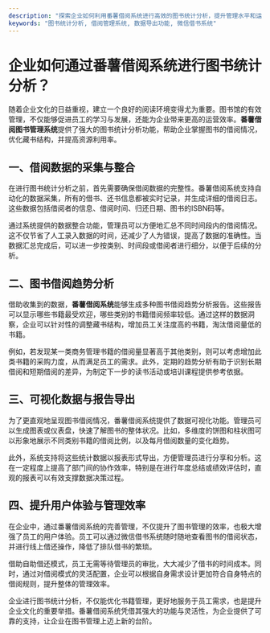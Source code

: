 ```yaml
---
description: "探索企业如何利用番薯借阅系统进行高效的图书统计分析，提升管理水平和运营效率。"
keywords: "图书统计分析, 借阅管理系统, 数据导出功能, 微信借书系统"
---
```

# 企业如何通过番薯借阅系统进行图书统计分析？

随着企业文化的日益重视，建立一个良好的阅读环境变得尤为重要。图书馆的有效管理，不仅能够促进员工的学习与发展，还能为企业带来更高的运营效率。**番薯借阅图书管理系统**提供了强大的图书统计分析功能，帮助企业掌握图书的借阅情况，优化藏书结构，并提高资源利用率。

## 一、借阅数据的采集与整合

在进行图书统计分析之前，首先需要确保借阅数据的完整性。番薯借阅系统支持自动化的数据采集，所有的借书、还书信息都被实时记录，并生成详细的借阅日志。这些数据包括借阅者的信息、借阅时间、归还日期、图书的ISBN码等。

通过系统提供的数据整合功能，管理员可以方便地汇总不同时间段内的借阅情况。这不仅节省了人工录入数据的时间，还减少了人为错误，提高了数据的准确性。当数据汇总完成后，可以进一步按类别、时间段或借阅者进行细分，以便于后续的分析。

## 二、图书借阅趋势分析

借助收集到的数据，**番薯借阅系统**能够生成多种图书借阅趋势分析报告。这些报告可以显示哪些书籍最受欢迎，哪些类别的书籍借阅频率较低。通过这样的数据洞察，企业可以针对性的调整藏书结构，增加员工关注度高的书籍，淘汰借阅量低的书籍。

例如，若发现某一类商务管理书籍的借阅量显著高于其他类别，则可以考虑增加此类书籍的采购力度，从而满足员工的需求。此外，定期的趋势分析有助于识别长期借阅和短期借阅的差异，为制定下一步的读书活动或培训课程提供参考依据。

## 三、可视化数据与报告导出

为了更直观地呈现图书借阅情况，番薯借阅系统提供了数据可视化功能。管理员可以生成图表或仪表盘，快速了解图书的整体状况。比如，多维度的饼图和柱状图可以形象地展示不同类别书籍的借阅比例，以及每月借阅数量的变化趋势。

此外，系统支持将这些统计数据以报表形式导出，方便管理员进行分享和分析。这在一定程度上提高了部门间的协作效率，特别是在进行年度总结或绩效评估时，直观的报表可以有效支撑数据决策过程。

## 四、提升用户体验与管理效率

在企业中，通过番薯借阅系统的完善管理，不仅提升了图书管理的效率，也极大增强了员工的用户体验。员工可以通过微信借书系统随时随地查看图书的借阅状态，并进行线上借还操作，降低了排队借书的繁琐。

借助自助借还模式，员工无需等待管理员的审批，大大减少了借书的时间成本。同时，通过对借阅模式的灵活配置，企业可以根据自身需求设计更加符合自身特点的借阅规则，提升整体的管理效率。

企业进行图书统计分析，不仅能优化书籍管理，更好地服务于员工需求，也是提升企业文化的重要举措。番薯借阅系统凭借其强大的功能与灵活性，为企业提供了可靠的支持，让企业在图书管理上迈上新的台阶。
